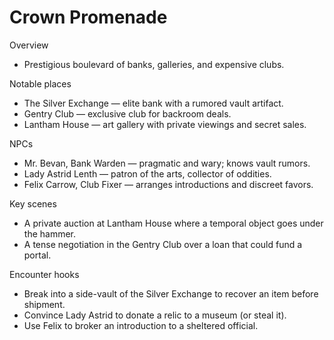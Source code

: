 # Crown Promenade

Overview
- Prestigious boulevard of banks, galleries, and expensive clubs.

Notable places
- The Silver Exchange — elite bank with a rumored vault artifact.
- Gentry Club — exclusive club for backroom deals.
- Lantham House — art gallery with private viewings and secret sales.

NPCs
- Mr. Bevan, Bank Warden — pragmatic and wary; knows vault rumors.
- Lady Astrid Lenth — patron of the arts, collector of oddities.
- Felix Carrow, Club Fixer — arranges introductions and discreet favors.

Key scenes
- A private auction at Lantham House where a temporal object goes under the hammer.
- A tense negotiation in the Gentry Club over a loan that could fund a portal.

Encounter hooks
- Break into a side-vault of the Silver Exchange to recover an item before shipment.
- Convince Lady Astrid to donate a relic to a museum (or steal it).
- Use Felix to broker an introduction to a sheltered official.
